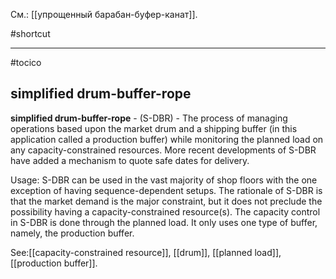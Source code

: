 См.: [[упрощенный барабан-буфер-канат]].

#shortcut




<hr/>

#tocico

## simplified drum-buffer-rope

<b>simplified drum-buffer-rope</b> - (S-DBR) - The process of managing operations based upon the market drum and a shipping buffer (in this application called a production buffer) while monitoring the planned load on any capacity-constrained resources. More recent developments of S-DBR have added a mechanism to quote safe dates for delivery. 


Usage: S-DBR can be used in the vast majority of shop floors with the one exception of having sequence-dependent setups.  The rationale of S-DBR is that the market demand is the major constraint, but it does not preclude the possibility having a capacity-constrained resource(s).  The capacity control in S-DBR is done through the planned load. It only uses one type of buffer, namely, the production buffer. 



See:[[capacity-constrained resource]], [[drum]], [[planned load]], [[production buffer]].
